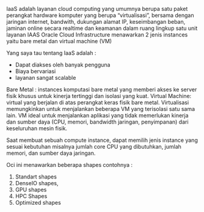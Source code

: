 

IaaS adalah layanan cloud computing yang umumnya berupa satu paket perangkat hardware komputer yang berupa “virtualisasi”, 
bersama dengan jaringan internet, bandwith, dukungan alamat IP, keseimbangan beban, jaminan online secara realtime dan keamanan dalam ruang lingkup satu unit layanan IAAS Oracle Cloud Infrastructure menawarkan 2 jenis instances yaitu bare metal dan virtual machine (VM)

Yang saya tau tentang IaaS adalah :

- Dapat diakses oleh banyak pengguna
- Biaya bervariasi
- layanan sangat scalable

Bare Metal : instances komputasi bare metal yang memberi akses ke server fisik khusus untuk kinerja tertinggi dan isolasi yang kuat.
Virtual Machine: virtual yang berjalan di atas perangkat keras fisik bare metal. 
Virtualisasi memungkinkan untuk menjalankan beberapa VM yang terisolasi satu sama lain.
VM ideal untuk menjalankan aplikasi yang tidak memerlukan kinerja dan sumber daya (CPU, memori, bandwidth jaringan, penyimpanan) dari keseluruhan mesin fisik.

Saat membuat sebuah compute instance, dapat memilih jenis instance yang sesuai kebutuhan misalnya jumlah core CPU yang dibutuhkan, jumlah memori, dan sumber daya jaringan.

Oci ini menawarkan beberapa shapes contohnya : 
1. Standart shapes 
2. DenseIO shapes, 
3. GPU shapes 
4. HPC Shapes 
5. Optimized shapes
